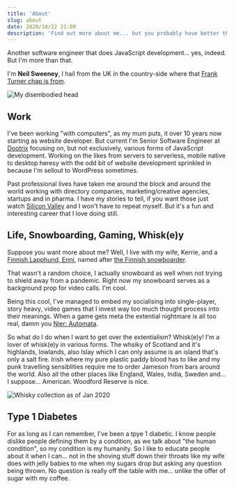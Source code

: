 ```yaml
---
title: 'About'
slug: about
date: 2020/10/22 21:09
description: 'Find out more about me... but you probably have better things to do'
---
```


Another software engineer that does JavaScript development... yes, indeed. But I'm more than that.

I'm **Neil Sweeney**, I hail from the UK in the country-side where that [Frank Turner chap is from](https://www.youtube.com/watch?v=kT0676muGrs).

![My disembodied head](/assets/me.jpg)

## Work

I've been working "with computers", as my mum puts, it over 10 years now starting as website developer. But current I'm Senior Software Engineer at [Dootrix](https://dootrix.com/) focusing on, but not exclusively, various forms of JavaScript development. Working on the likes from servers to serverless, mobile native to desktop heresy with the odd bit of website development sprinkled in because I'm sellout to WordPress sometimes.

Past professional lives have taken me around the block and around the world working with directory companies, marketing/creative agencies, startups and in pharma. I have my stories to tell, if you want those just watch [Silicon Valley](<https://en.wikipedia.org/wiki/Silicon_Valley_(TV_series)>) and I won't have to repeat myself. But it's a fun and interesting career that I love doing still.

## Life, Snowboarding, Gaming, Whisk(e)y

Suppose you want more about me? Well, I live with my wife, Kerrie, and a [Finnish Lapphund, Enni](https://www.instagram.com/ennithelappy/), named after [the Finnish snowboarder](https://en.wikipedia.org/wiki/Enni_Rukaj%C3%A4rvi).

That wasn't a random choice, I actually snowboard as well when not trying to shield away from a pandemic. Right now my snowboard serves as a background prop for video calls. I'm cool.

Being this cool, I've managed to embed my socialising into single-player, story heavy, video games that I invest way too much thought process into their meanings. When a game gets meta the extential nightmare is all too real, damm you [Nier: Automata](https://en.wikipedia.org/wiki/Nier%3A_Automata).

So what do I do when I want to get over the extentialism? Whisk(e)y! I'm a lover of whisk(e)y in various forms. The whsiky of Scotland and it's highlands, lowlands, also Islay which I can only assume is an island that's only a salt fire. Irish where my pure plastic paddy blood has to like and my punk travelling sensiblities require me to order Jameson from bars around the world. Also all the other places like England, Wales, India, Sweden and... I suppose... American. Woodford Reserve is nice.

![Whisky collection as of Jan 2020](/assets/whisky.jpg)

## Type 1 Diabetes

For as long as I can remember, I've been a tpye 1 diabetic. I know people dislike people defining them by a condition, as we talk about "the human condition", so my condition is my humanity. So I like to educate people about it when I can... not in the shoving stuff down their throats like my wife does with jelly babies to me when my sugars drop but asking any question being thrown. No question is really off the table with me... unlike the offer of sugar with my coffee.
